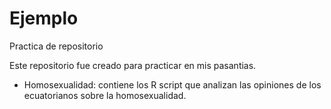 # Ejemplo
Practica de repositorio

Este repositorio fue creado para practicar en mis pasantias.

* Homosexualidad: contiene los R script que analizan las opiniones de los ecuatorianos sobre la homosexualidad.